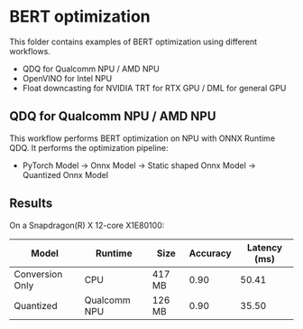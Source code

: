 # BERT optimization

This folder contains examples of BERT optimization using different workflows.

- QDQ for Qualcomm NPU / AMD NPU
- OpenVINO for Intel NPU
- Float downcasting for NVIDIA TRT for RTX GPU / DML for general GPU

## QDQ for Qualcomm NPU / AMD NPU

This workflow performs BERT optimization on NPU with ONNX Runtime QDQ. It performs the optimization pipeline:

- PyTorch Model -> Onnx Model -> Static shaped Onnx Model -> Quantized Onnx Model

## Results

On a Snapdragon(R) X 12-core X1E80100:

|Model|Runtime|Size|Accuracy|Latency (ms)|
|-|-|-|-|-|
|Conversion Only|CPU|417 MB|0.90|50.41|
|Quantized|Qualcomm NPU|126 MB|0.90|35.50|
